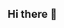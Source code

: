 ## Hi there 👋

<!--
**xlozano1/xlozano1** is a ✨ _special_ ✨ repository because its `README.md` (this file) appears on your GitHub profile.
- 🌱 I’m currently learning ... Web authoring
- 💬 Ask me about Rejection Therapy
- 😄 Pronouns: She/Her
- ⚡ Fun fact: I love making coffee and spend a lot of time with my friends and family.
-->

